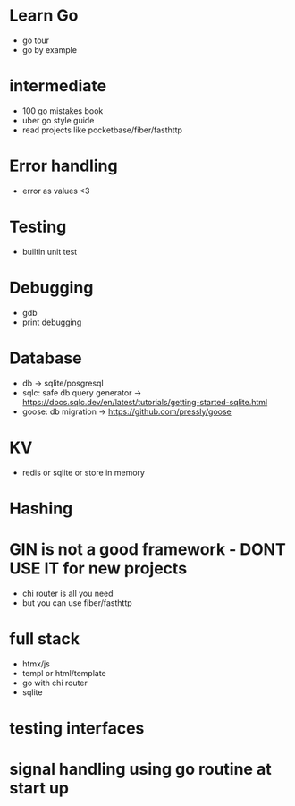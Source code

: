 # Learn Go
- go tour
- go by example

# intermediate
- 100 go mistakes book
- uber go style guide
- read projects like pocketbase/fiber/fasthttp

# Error handling
- error as values <3

# Testing 
- builtin unit test

# Debugging
- gdb
- print debugging

# Database
- db -> sqlite/posgresql
- sqlc: safe db query generator -> https://docs.sqlc.dev/en/latest/tutorials/getting-started-sqlite.html
- goose: db migration -> https://github.com/pressly/goose

# KV
- redis or sqlite or store in memory

# Hashing

# GIN is not a good framework - DONT USE IT for new projects
- chi router is all you need
- but you can use fiber/fasthttp

# full stack
- htmx/js
- templ or html/template
- go with chi router
- sqlite

# testing interfaces
# signal handling using go routine at start up